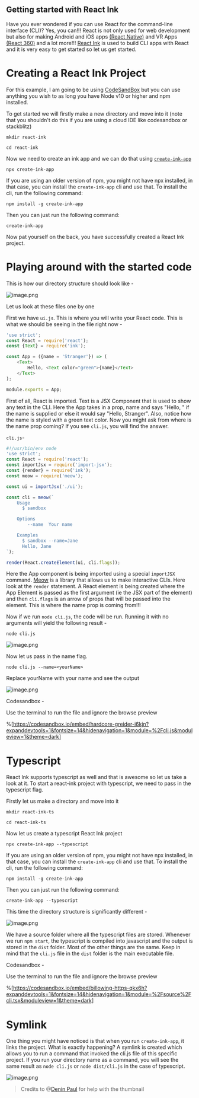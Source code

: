 ## Getting started with React Ink

Have you ever wondered if you can use React for the command-line interface (CLI)? Yes, you can!!! React is not only used for web development but also for making Android and iOS apps [(React Native)](https://reactnative.dev/) and VR Apps [(React 360)](https://github.com/facebookarchive/react-360#readme) and a lot more!!! [React Ink](https://github.com/vadimdemedes/ink) is used to build CLI apps with React and it is very easy to get started so let us get started.

# Creating a React Ink Project 

For this example, I am going to be using [CodeSandBox](https://codesandbox.io/) but you can use anything you wish to as long you have Node v10 or higher and npm installed.

To get started we will firstly make a new directory and move into it (note that you shouldn't do this if you are using a cloud IDE like codesandbox or stackblitz)
```
mkdir react-ink
```

```
cd react-ink
```

Now we need to create an ink app and we can do that using [`create-ink-app`](https://github.com/vadimdemedes/create-ink-app)
```
npx create-ink-app
```

If you are using an older version of npm, you might not have npx installed, in that case, you can install the `create-ink-app` cli and use that.
To install the cli, run the following command:
```
npm install -g create-ink-app
```

Then you can just run the following command:
```
create-ink-app
```

Now pat yourself on the back, you have successfully created a React Ink project. 

# Playing around with the started code

This is how our directory structure should look like - 

![image.png](https://cdn.hashnode.com/res/hashnode/image/upload/v1631959617867/3aTrdqVMQ.png)

Let us look at these files one by one

First we have `ui.js`. This is where you will write your React code. This is what we should be seeing in the file right now - 
```js
'use strict';
const React = require('react');
const {Text} = require('ink');

const App = ({name = 'Stranger'}) => (
	<Text>
		Hello, <Text color="green">{name}</Text>
	</Text>
);

module.exports = App;
```
First of all, React is imported. Text is a JSX Component that is used to show any text in the CLI. Here the App takes in a prop, name and says "Hello, <name>" if the name is supplied or else it would say "Hello, Stranger". Also, notice how the name is styled with a green text color. Now you might ask from where is the name prop coming? If you see `cli.js`, you will find the answer.

`cli.js`-

```js
#!/usr/bin/env node
'use strict';
const React = require('react');
const importJsx = require('import-jsx');
const {render} = require('ink');
const meow = require('meow');

const ui = importJsx('./ui');

const cli = meow(`
	Usage
	  $ sandbox

	Options
		--name  Your name

	Examples
	  $ sandbox --name=Jane
	  Hello, Jane
`);

render(React.createElement(ui, cli.flags));
```

Here the App component is being imported using a special `importJSX` command. [Meow](https://www.npmjs.com/package/meow) is a library that allows us to make interactive CLIs. Here look at the `render` statement. A React element is being created where the App Element is passed as the first argument (ie the JSX part of the element) and then `cli.flags` is an arrow of props that will be passed into the element. This is where the name prop is coming from!!!

Now if we run `node cli.js`, the code will be run. Running it with no arguments will yield the following result - 

```
node cli.js
```

![image.png](https://cdn.hashnode.com/res/hashnode/image/upload/v1631960251325/adxkMN0J6.png)

Now let us pass in the name flag.

```
node cli.js --name=<yourName>
```
Replace yourName with your name and see the output


![image.png](https://cdn.hashnode.com/res/hashnode/image/upload/v1631960380982/DNUy3vYvU.png)

Codesandbox - 

Use the terminal to run the file and ignore the browse preview

%[https://codesandbox.io/embed/hardcore-greider-i6kjn?expanddevtools=1&fontsize=14&hidenavigation=1&module=%2Fcli.js&moduleview=1&theme=dark]


# Typescript
React Ink supports typescript as well and that is awesome so let us take a look at it. To start a react-ink project with typescript, we need to pass in the typescript flag.

Firstly let us make a directory and move into it

```
mkdir react-ink-ts
```

```
cd react-ink-ts
```

Now let us create a typescript React Ink project

```
npx create-ink-app --typescript
```

If you are using an older version of npm, you might not have npx installed, in that case, you can install the `create-ink-app` cli and use that.
To install the cli, run the following command:
```
npm install -g create-ink-app
```

Then you can just run the following command:
```
create-ink-app --typescript
```

This time the directory structure is significantly different - 

![image.png](https://cdn.hashnode.com/res/hashnode/image/upload/v1631961299423/nMcCOkwz0.png)

We have a source folder where all the typescript files are stored. Whenever we run `npm start`, the typescript is compiled into javascript and the output is stored in the `dist` folder. Most of the other things are the same. Keep in mind that the `cli.js` file in the `dist` folder is the main executable file.

Codesandbox - 

Use the terminal to run the file and ignore the browse preview

%[https://codesandbox.io/embed/billowing-https-qkx6h?expanddevtools=1&fontsize=14&hidenavigation=1&module=%2Fsource%2Fcli.tsx&moduleview=1&theme=dark]

# Symlink
One thing you might have noticed is that when you run `create-ink-app`, it links the project. What is exactly happening? A symlink is created which allows you to run a command that invoked the cli.js file of this specific project. If you run your directory name as a command, you will see the same result as `node cli.js` or `node dist/cli.js` in the case of typescript.


![image.png](https://cdn.hashnode.com/res/hashnode/image/upload/v1631962074043/jUNFZANdV.png)

> Credits to @[Denin Paul](@deninpaul) for help with the thumbnail